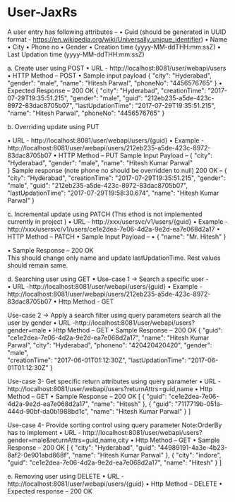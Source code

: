 # User-JaxRs

A user entry has following attributes – 
•	Guid (should be generated in UUID format - https://en.wikipedia.org/wiki/Universally_unique_identifier)
•	Name
•	City
•	Phone no
•	Gender
•	Creation time (yyyy-MM-ddTHH:mm:ssZ)
•	Last Updation time (yyyy-MM-ddTHH:mm:ssZ)

a.	Create user using POST
•	URL - http://localhost:8081/user/webapi/users
•	HTTP Method – POST
•	Sample input payload
{
       "city": "Hyderabad",
        "gender": "male",
        "name": "Hitesh Parwal",
        "phoneNo": "4456576765"
 }
•	Expected Response – 200 OK
{
    "city": "Hyderabad",
    "creationTime": "2017-07-29T19:35:51.215",
    "gender": "male",
    "guid": "212eb235-a5de-423c-8972-83dac8705b07",
    "lastUpdationTime": "2017-07-29T19:35:51.215",
    "name": "Hitesh Parwal",
    "phoneNo": "4456576765"
}

b.	Overriding update using PUT

•	URL - http://localhost:8081/user/webapi/users/{guid}
•	Example - http://localhost:8081/user/webapi/users/212eb235-a5de-423c-8972-83dac8705b07
•	HTTP Method – PUT
	Sample Input Payload – 
{
        "city": "Hyderabad",
        "gender": "male",
        "name": "Hitesh Kumar Parwal"  
}
Sample response (note phone no should be overridden to null) 200 OK – 
	{
        "city": "Hyderabad",
        "creationTime": "2017-07-29T19:35:51.215",
        "gender": "male",
        "guid": "212eb235-a5de-423c-8972-83dac8705b07",
        "lastUpdationTime": "2017-07-29T19:58:30.674",
        "name": "Hitesh Kumar Parwal"
    }

c. Incremental update using PATCH (This ethod is not implemented currently in project )
•	URL - http://xxx/usersvc/v1/users/{guid}
•	Example - http://xxx/usersvc/v1/users/ce1e2dea-7e06-4d2a-9e2d-ea7e068d2a17
•	HTTP Method – PATCH
•	Sample Input Payload – 
•	{
  "name": "Mr. Hitesh"
}

•	Sample Response – 200 OK    
This should change only name and update lastUpdationTime. Rest values should remain same.  

d. Searching user using GET
• Use-case 1 -> Search a specific user -  
• URL -http://localhost:8081/user/webapi/users/{guid}
• Example - http://localhost:8081/user/webapi/users/212eb235-a5de-423c-8972-83dac8705b07
• Http Method - GET

Use-case 2 -> Apply a search filter using query parameters search all the user by gender
•	URL -http://localhost:8081/user/webapi/users?gender=male
•	Http Method – GET
•	Sample Response – 200 OK
    {
      "guid": "ce1e2dea-7e06-4d2a-9e2d-ea7e068d2a17",
      "name": "Hitesh Kumar Parwal",
      "city": "Hyderabad",
      "phoneno": "420420420420",
      "gender": "male",  
      "creationTime": "2017-06-01T01:12:30Z",
      "lastUpdationTime": "2017-06-01T01:12:30Z"
  }
  
  Use-case 3- Get specific return attributes using query parameter
•	URL - http://localhost:8081/user/webapi/users?returnAttrs=guid,name
•	Http Method – GET
• Sample Response – 200 OK
[
    {
        "guid": "ce1e2dea-7e06-4d2a-9e2d-ea7e068d2a17",
        "name": "Hitesh"
    },
    {
        "guid": "7117719b-051a-444d-90bf-da0b1988bd1c",
        "name": "Hitesh Kumar Parwal"
    }
]
    
Use-case 4- Provide sorting control using query parameter
Note:OrderBy has to implement
• URL - http://localhost:8081/user/webapi/users?gender=male&returnAttrs=guid,name,city
•	Http Method – GET
• Sample Response – 200 OK
  [
    {
        "city": "Hyderabad",
        "guid": "44989191-4a3e-4b23-8af2-0e901abd868f",
        "name": "Hitesh Kumar Parwal"
    },
    {
        "city": "indore",
        "guid": "ce1e2dea-7e06-4d2a-9e2d-ea7e068d2a17",
        "name": "Hitesh"
    }
]
 
e. Removing user using DELETE
• URL - http://localhost:8081/user/webapi/users/{guid}
• Http Method – DELETE
• Expected response – 200 OK

